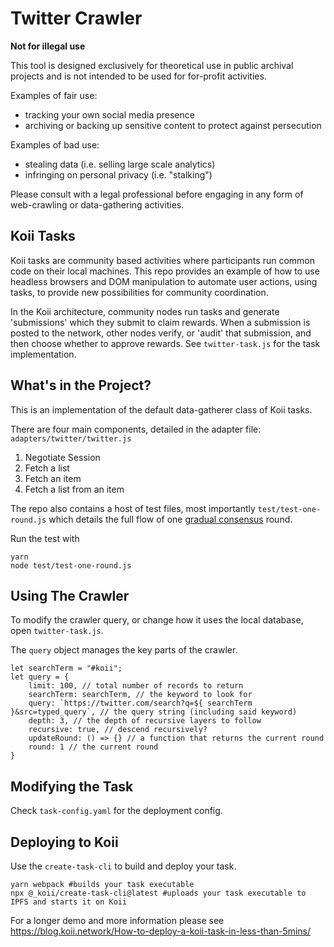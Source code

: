 # Twitter Crawler

**Not for illegal use**

This tool is designed exclusively for theoretical use in public archival projects and is not intended to be used for for-profit activities.

Examples of fair use:
 - tracking your own social media presence
 - archiving or backing up sensitive content to protect against persecution

Examples of bad use:
 - stealing data (i.e. selling large scale analytics)
 - infringing on personal privacy (i.e. "stalking")

Please consult with a legal professional before engaging in any form of web-crawling or data-gathering activities.

## Koii Tasks

Koii tasks are community based activities where participants run common code on their local machines. This repo provides an example of how to use headless browsers and DOM manipulation to automate user actions, using tasks, to provide new possibilities for community coordination.

In the Koii architecture, community nodes run tasks and generate 'submissions' which they submit to claim rewards. When a submission is posted to the network, other nodes verify, or 'audit' that submission, and then choose whether to approve rewards. See `twitter-task.js` for the task implementation. 

## What's in the Project?
This is an implementation of the default data-gatherer class of Koii tasks.

There are four main components, detailed in the adapter file: `adapters/twitter/twitter.js`
1. Negotiate Session
2. Fetch a list
3. Fetch an item
4. Fetch a list from an item

The repo also contains a host of test files, most importantly `test/test-one-round.js` which details the full flow of one [gradual consensus](https://docs.koii.network/develop/koii-task-101/what-are-tasks/gradual-consensus) round. 

Run the test with 
```
yarn
node test/test-one-round.js
```

## Using The Crawler
To modify the crawler query, or change how it uses the local database, open `twitter-task.js`.

The `query` object manages the key parts of the crawler.
```
let searchTerm = "#koii";
let query = {
    limit: 100, // total number of records to return
    searchTerm: searchTerm, // the keyword to look for
    query: `https://twitter.com/search?q=${ searchTerm }&src=typed_query`, // the query string (including said keyword)
    depth: 3, // the depth of recursive layers to follow 
    recursive: true, // descend recursively?
    updateRound: () => {} // a function that returns the current round
    round: 1 // the current round
}
```

## Modifying the Task
Check `task-config.yaml` for the deployment config. 

## Deploying to Koii
Use the `create-task-cli` to build and deploy your task. 

```
yarn webpack #builds your task executable
npx @_koii/create-task-cli@latest #uploads your task executable to IPFS and starts it on Koii
```

For a longer demo and more information please see https://blog.koii.network/How-to-deploy-a-koii-task-in-less-than-5mins/
